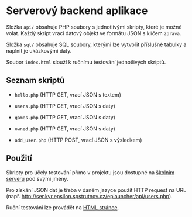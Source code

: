 # Serverový backend aplikace

Složka `api/` obsahuje PHP soubory s jednotlivými skripty, které je možné volat. Každý skript vrací datový objekt ve formátu JSON s klíčem `zprava`.

Složka `sql/` obsahuje SQL soubory, kterými lze vytvořit příslušné tabulky a naplnit je ukázkovými daty.

Soubor `index.html` slouží k ručnímu testování jednotlivých skriptů.

## Seznam skriptů

* `hello.php` (HTTP GET, vrací JSON s textem)

* `users.php` (HTTP GET, vrací JSON s daty)
* `games.php` (HTTP GET, vrací JSON s daty)
* `owned.php` (HTTP GET, vrací JSON s daty)

* `add_user.php` (HTTP POST, vrací JSON s výsledkem)

## Použití

Skripty  pro účely testování přímo v projektu jsou dostupné na [školním serveru](http://senkyr.epsilon.spstrutnov.cz/eplauncher/api/) pod svými jmény.

Pro získání JSON dat je třeba v daném jazyce použít HTTP request na URL (např. http://senkyr.epsilon.spstrutnov.cz/eplauncher/api/users.php).

Ruční testování lze provádět na [HTML stránce](http://senkyr.epsilon.spstrutnov.cz/eplauncher/).
